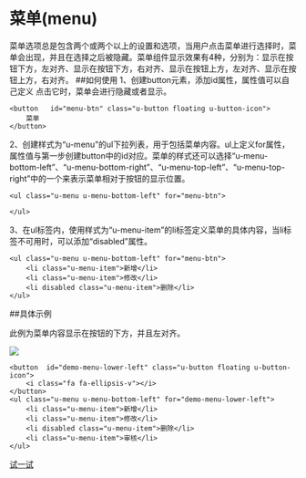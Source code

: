 # 菜单(menu)
菜单选项总是包含两个或两个以上的设置和选项，当用户点击菜单进行选择时，菜单会出现，并且在选择之后被隐藏。菜单组件显示效果有4种，分别为：显示在按钮下方，左对齐、显示在按钮下方，右对齐、显示在按钮上方，左对齐、显示在按钮上方，右对齐。
##如何使用
1、创建button元素，添加id属性，属性值可以自己定义 点击它时，菜单会进行隐藏或者显示。
	
	<button   id="menu-btn" class="u-button floating u-button-icon">
	    菜单
	</button>

2、创建样式为“u-menu”的ul下拉列表，用于包括菜单内容。ul上定义for属性，属性值与第一步创建button中的id对应。菜单的样式还可以选择“u-menu-bottom-left”、“u-menu-bottom-right”、“u-menu-top-left”、“u-menu-top-right”中的一个来表示菜单相对于按钮的显示位置。

	<ul class="u-menu u-menu-bottom-left" for="menu-btn">

	</ul>

3、在ul标签内，使用样式为“u-menu-item”的li标签定义菜单的具体内容，当li标签不可用时，可以添加“disabled”属性。

	<ul class="u-menu u-menu-bottom-left" for="menu-btn">
		<li class="u-menu-item">新增</li>
		<li class="u-menu-item">修改</li>
		<li disabled class="u-menu-item">删除</li>
	</ul>
##具体示例

此例为菜单内容显示在按钮的下方，并且左对齐。

![](img/menu.png) 

	<button  id="demo-menu-lower-left" class="u-button floating u-button-icon">
	    <i class="fa fa-ellipsis-v"></i>
	</button>
	<ul class="u-menu u-menu-bottom-left" for="demo-menu-lower-left">
	    <li class="u-menu-item">新增</li>
	    <li class="u-menu-item">修改</li>
	    <li disabled class="u-menu-item">删除</li>
	    <li class="u-menu-item">审核</li>
	</ul>



[试一试](http://iuap.yonyou.com/fe/demo/#/demos/ui/menu "试一试")